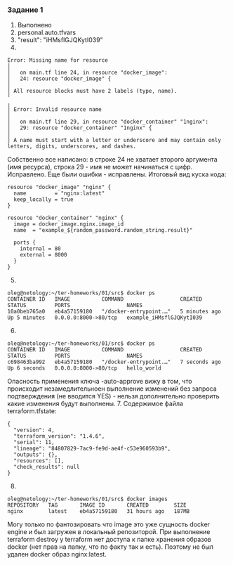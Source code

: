 ### Задание 1
1. Выполнено
2. personal.auto.tfvars
3. "result": "iHMsflGJQKytI039"
4.
  ```
 Error: Missing name for resource
│ 
│   on main.tf line 24, in resource "docker_image":
│   24: resource "docker_image" {
│ 
│ All resource blocks must have 2 labels (type, name).
╵
╷
│ Error: Invalid resource name
│ 
│   on main.tf line 29, in resource "docker_container" "1nginx":
│   29: resource "docker_container" "1nginx" {
│ 
│ A name must start with a letter or underscore and may contain only letters, digits, underscores, and dashes.
   ```

Собственно все написано: в строке 24 не хватает второго аргумента (имя ресурса), строка 29 - имя не может начинаться с цифр. Исправлено.
Еще были ошибки - исправлены.
Итоговый вид куска кода:
```
resource "docker_image" "nginx" {
  name         = "nginx:latest"
  keep_locally = true
}

resource "docker_container" "nginx" {
  image = docker_image.nginx.image_id
  name  = "example_${random_password.random_string.result}"

  ports {
    internal = 80
    external = 8000
  }
}
```
5.
```
oleg@netology:~/ter-homeworks/01/src$ docker ps
CONTAINER ID   IMAGE          COMMAND                  CREATED         STATUS         PORTS                  NAMES
10a0beb765a0   eb4a57159180   "/docker-entrypoint.…"   5 minutes ago   Up 5 minutes   0.0.0.0:8000->80/tcp   example_iHMsflGJQKytI039
```
6.
```
oleg@netology:~/ter-homeworks/01/src$ docker ps
CONTAINER ID   IMAGE          COMMAND                  CREATED         STATUS         PORTS                  NAMES
c698463ba992   eb4a57159180   "/docker-entrypoint.…"   7 seconds ago   Up 6 seconds   0.0.0.0:8000->80/tcp   hello_world
```
Опасность применения ключа -auto-approve вижу в том, что происходит незамедлительноен выполнение изменений без запроса подтверждения (не вводится YES) - нельзя дополнительно проверить какие изменения будут выполнены.
7. Cодержимое файла terraform.tfstate:
```
{
  "version": 4,
  "terraform_version": "1.4.6",
  "serial": 11,
  "lineage": "84807829-7ac9-fe9d-ae4f-c53e960593b9",
  "outputs": {},
  "resources": [],
  "check_results": null
}
```
8.
```
oleg@netology:~/ter-homeworks/01/src$ docker images
REPOSITORY   TAG       IMAGE ID       CREATED        SIZE
nginx        latest    eb4a57159180   31 hours ago   187MB
```
Могу только по фантозировать что image это уже сущность docker engine и был загружен в локальный репозиторой. При выполнение terraform destroy у terraform нет доступа к папке хранения образов docker (нет прав на папку, что по факту так и есть).
Поэтому не был удален docker образ nginx:latest.
